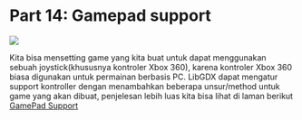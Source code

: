 # Part 14: Gamepad support


<img align="middle" src="https://user-images.githubusercontent.com/30854454/30591422-f42fb9a2-9d6c-11e7-9509-d786e440f3bc.png" />  


Kita bisa mensetting game yang kita buat untuk dapat menggunakan sebuah joystick(khususnya kontroler Xbox 360), karena kontroler Xbox 360 biasa digunakan untuk permainan berbasis PC. LibGDX dapat mengatur support kontroller dengan menambahkan beberapa unsur/method untuk game yang akan dibuat, penjelesan lebih luas kita bisa lihat di laman berikut [GamePad Support](http://www.gamefromscratch.com/post/2014/09/22/LibGDX-Tutorial-Part-14-Gamepad-support.aspx)
